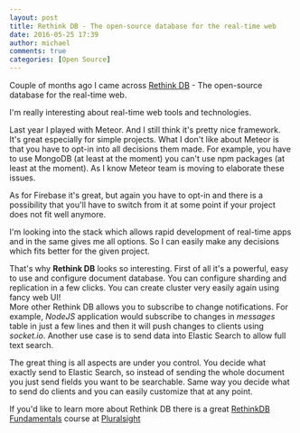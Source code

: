```yaml
---
layout: post
title: Rethink DB - The open-source database for the real-time web
date: 2016-05-25 17:39
author: michael
comments: true
categories: [Open Source]
---
```

Couple of months ago I came across <a href="https://www.rethinkdb.com/">Rethink DB</a> - The open-source database
for the real-time web. 

I'm really interesting about real-time web tools and technologies.

Last year I played with Meteor. And I still think it's pretty nice framework. It's great especially for simple projects. What I don't like about Meteor is that you have to opt-in into all decisions them made.
For example, you have to use MongoDB (at least at the moment) you can't use npm packages (at least at the moment). As I know Meteor team is moving to elaborate these issues. 
 
As for Firebase it's great, but again you have to opt-in and there is a possibility that you'll have to switch from it at some point if your project does not fit well anymore.

I'm looking into the stack which allows rapid development of real-time apps and in the same gives me all options. So I can easily make any decisions which fits better for the given project. 

That's why <strong>Rethink DB</strong> looks so interesting. First of all it's a powerful, easy to use and configure document database. You can configure sharding and replication in a few clicks. You can create cluster very easily again using fancy web UI!  
More other Rethink DB allows you to subscribe to change notifications.
For example, <i>NodeJS</i> application would subscribe to changes in <i>messages</i> table in just a few lines and then it will push changes to clients using <i>socket.io</i>. Another use case is to send data into Elastic Search to allow full text search.

The great thing is all aspects are under you control. You decide what exactly send to Elastic Search, so instead of sending the whole document you just send fields you want to be searchable. Same way you decide what to send do clients and you can easily customize that at any point.

If you'd like to learn more about Rethink DB there is a great <a href="https://app.pluralsight.com/library/courses/rethinkdb-fundamentals/table-of-contents">RethinkDB Fundamentals</a> course at <a href="http://pluralsight.com">Pluralsight</a>
